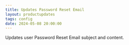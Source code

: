```yaml
---
title: Updates Password Reset Email
layout: productupdates
tags: config
date: 2024-05-08 20:00:00
---
```

Updates user Password Reset Email subject and content.

